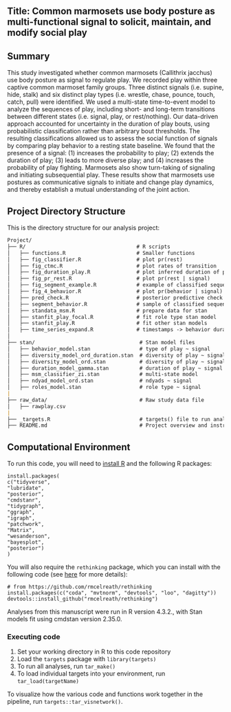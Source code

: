 ## Title: Common marmosets use body posture as multi-functional signal to solicit, maintain, and modify social play

## Summary

This study investigated whether common marmosets (Callithrix jacchus) use body posture as signal to regulate play. We recorded play within three captive common marmoset family groups. Three distinct signals (i.e. supine, hide, stalk) and six distinct play types (i.e. wrestle, chase, pounce, touch, catch, pull) were identified. We used a multi-state time-to-event model to analyze the sequences of play, including short- and long-term transitions between different states (i.e. signal, play, or rest/nothing). Our data-driven approach accounted for uncertainty in the duration of play bouts, using probabilistic classification rather than arbitrary bout thresholds. The resulting classifications allowed us to assess the social function of signals by comparing play behavior to a resting state baseline. We found that the presence of a signal: (1) increases the probability to play; (2) extends the duration of play; (3) leads to more diverse play; and (4) increases the probability of play fighting. Marmosets also show turn-taking of signaling and initiating subsequential play. These results show that marmosets use postures as communicative signals to initiate and change play dynamics, and thereby establish a mutual understanding of the joint action.

## Project Directory Structure

This is the directory structure for our analysis project:

``` markdown
Project/
├── R/                                    # R scripts
│   ├── functions.R                       # Smaller functions
│   ├── fig_classifier.R                  # plot pr(rest)
│   ├── fig_ctmc.R                        # plot rates of transition
│   ├── fig_duration_play.R               # plot inferred duration of play
│   ├── fig_pr_rest.R                     # plot pr(rest | signal)
│   ├── fig_segment_example.R             # example of classified sequence
│   ├── fig_4_behavior.R                  # plot pr(behavior | signal)
│   ├── pred_check.R                      # posterior predictive check
│   ├── segment_behavior.R                # sample of classified sequences
│   ├── standata_msm.R                    # prepare data for stan
│   ├── stanfit_play_focal.R              # fit role type stan model
│   ├── stanfit_play.R                    # fit other stan models
│   ├── time_series_expand.R              # timestamps -> behavior durations
│
├── stan/                                  # Stan model files
│   ├── behavior_model.stan                # type of play ~ signal
│   ├── diversity_model_ord_duration.stan  # diversity of play ~ signal + duration
│   ├── diversity_model_ord.stan           # diversity of play ~ signal
│   ├── duration_model_gamma.stan          # duration of play ~ signal
│   ├── msm_classifier_zi.stan             # multi-state model
│   ├── ndyad_model_ord.stan               # ndyads ~ signal
│   ├── roles_model.stan                   # role type ~ signal  
|
├── raw_data/                              # Raw study data file
│   ├── rawplay.csv          
|
├── _targets.R                             # targets() file to run analysis pipeline
├── README.md                              # Project overview and instructions
```

## Computational Environment

To run this code, you will need to [install R](https://www.r-project.org/) and the following R packages:

```         
install.packages(
c("tidyverse",
"lubridate",
"posterior",
"cmdstanr",
"tidygraph",
"ggraph",
"igraph",
"patchwork",
"Matrix",
"wesanderson",
"bayesplot",
"posterior")
)
```

You will also require the `rethinking` package, which you can install with the following code (see [here](https://github.com/rmcelreath/rethinking) for more details):

```         
# from https://github.com/rmcelreath/rethinking
install.packages(c("coda", "mvtnorm", "devtools", "loo", "dagitty"))
devtools::install_github("rmcelreath/rethinking")
```

Analyses from this manuscript were run in R version 4.3.2., with Stan models fit using cmdstan version 2.35.0.

### Executing code

1.  Set your working directory in R to this code repository
2.  Load the `targets` package with `library(targets)`
3.  To run all analyses, run `tar_make()`
4.  To load individual targets into your environment, run `tar_load(targetName)`

To visualize how the various code and functions work together in the pipeline, run `targets::tar_visnetwork()`.

